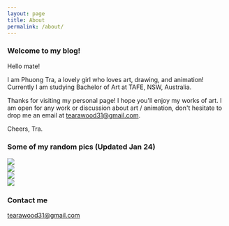 ```yaml
---
layout: page
title: About
permalink: /about/
---
```


### Welcome to my blog!

Hello mate!

I am Phuong Tra, a lovely girl who loves art, drawing, and animation! Currently I am studying Bachelor of Art at TAFE, NSW, Australia.

Thanks for visiting my personal page! I hope you'll enjoy my works of art. I am open for any work or discussion about art / animation, don't hesitate to drop me an email at tearawood31@gmail.com.

Cheers,
Tra.

### Some of my random pics (Updated Jan 24)
<div class="imgcap">
<img src="/images/pt01.png">
</div>

<div class="imgcap">
<img src="/images/pt02.png">
</div>

<div class="imgcap">
<img src="/images/pt03.png">
</div>

<div class="imgcap">
<img src="/images/pt05.png">
</div>

### Contact me

[tearawood31@gmail.com](mailto:tearawood31@gmail.com)
